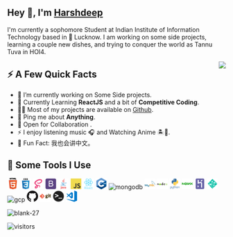 <h2>Hey 👋, I'm <a href="https://blank-27.github.io/">Harshdeep</a></h2>
<p>I'm currently a sophomore Student at Indian Institute of Information Technology based in 🌁 Lucknow. I am working on some side projects, learning a couple new dishes, and trying to conquer the world as Tannu Tuva in HOI4.</p>
<!-- <p><a href="#"><img src="https://img.shields.io/badge/-blank-27.me-4E69C8?style=flat-square&amp;labelColor=4E69C8&amp;logo=Firefox&amp;link=https://blank-27.me" alt="Website Badge"></a> <a href="https://www.linkedin.com/in/harsh-deep-061661193/"><img src="https://img.shields.io/badge/-@blank-27-0077B5?style=flat-square&amp;labelColor=0077B5&amp;logo=LinkedIn&amp;link=https://www.linkedin.com/in/harsh-deep-061661193/" alt="LinkedIn Badge"></a> <a href="https://dev.to/blank27"><img src="https://img.shields.io/badge/-@blank-27-0A0A0A?style=flat-square&amp;labelColor=0A0A0A&amp;logo=dev.to&amp;link=https://dev.to/blank27" alt="DevTo Badge"></a> <a href="https://open.spotify.com/user/rickdogg07"><img src="https://img.shields.io/badge/-@Stanley%20Lim-1ED760?style=flat-square&amp;labelColor=fff&amp;logo=Spotify&amp;link=https://open.spotify.com/user/rickdogg07" alt="Spotify Badge"></a></p> -->
<img align="right" src="https://media1.giphy.com/media/13HgwGsXF0aiGY/giphy.gif" />
<h2>⚡️ A Few Quick Facts</h2>
<ul>
<li>🔭 I’m currently working on Some Side projects</a>.</li>
<li>🧐 Currently Learning <strong>ReactJS</strong> and a bit of <strong>Competitive Coding</strong>.</li>
<li>👨‍💻 Most of my projects are available on <a href="https://github.com/blank-27">Github</a>.</li>
<li>💬 Ping me about <strong>Anything</strong>.</li>
<li>👯 Open for Collaboration .</li>
<li>⚡ I enjoy listening music 🎧 and Watching Anime 🏝️🗻.</li>
<li>🎉 Fun Fact: 我也会讲中文。</li>
</ul>
<h2>🚀 Some Tools I Use</h2>
<p align="left">
<code><a target="_blank" rel="noopener noreferrer" href="https://raw.githubusercontent.com/github/explore/80688e429a7d4ef2fca1e82350fe8e3517d3494d/topics/html/html.png"><img width="26px" src="https://raw.githubusercontent.com/github/explore/80688e429a7d4ef2fca1e82350fe8e3517d3494d/topics/html/html.png" style="max-width:100%;"></a></code>
<!-- <img src="https://raw.githubusercontent.com/devicons/devicon/master/icons/angularjs/angularjs-original.svg" alt="angular-js" width="25" height="25" /> -->
<!-- <img src="https://devicons.github.io/devicon/devicon.git/icons/vuejs/vuejs-original-wordmark.svg" alt="vue" width="25" height="25" /> -->
<img src="https://raw.githubusercontent.com/devicons/devicon/master/icons/css3/css3-original-wordmark.svg" alt="css3" width="25" height="25" />
<img src="https://github.com/PKief/vscode-material-icon-theme/blob/master/icons/sass.svg" alt="sass" width="25" height="25" />
<img src="https://raw.githubusercontent.com/devicons/devicon/master/icons/bootstrap/bootstrap-plain.svg" alt="bootstrap" width="25" height="25" />
<!-- <img src="https://raw.githubusercontent.com/devicons/devicon/master/icons/gulp/gulp-plain.svg" alt="gulp" width="25" height="25" /> -->
<img src="https://raw.githubusercontent.com/devicons/devicon/master/icons/java/java-original-wordmark.svg" alt="java" width="25" height="25" />
<img src="https://raw.githubusercontent.com/devicons/devicon/master/icons/javascript/javascript-original.svg" alt="javascript" width="25" height="25" />
<img src="https://raw.githubusercontent.com/devicons/devicon/master/icons/react/react-original-wordmark.svg" alt="react" width="25" height="25" />
<code><img width="26px" src="https://raw.githubusercontent.com/github/explore/80688e429a7d4ef2fca1e82350fe8e3517d3494d/topics/cpp/cpp.png"></code>
<!-- <img src="https://raw.githubusercontent.com/devicons/devicon/master/icons/typescript/typescript-original.svg" alt="typescript" width="25" height="25" /> -->
<!-- <img src="https://devicons.github.io/devicon/devicon.git/icons/dot-net/dot-net-original-wordmark.svg" alt=".NET" width="25" height="25" /> -->
<img src="https://devicons.github.io/devicon/devicon.git/icons/mongodb/mongodb-original-wordmark.svg" alt="mongodb" width="25" height="25" />
<img src="https://raw.githubusercontent.com/devicons/devicon/master/icons/mysql/mysql-original-wordmark.svg" alt="mysql" width="25" height="25" />
<!-- <img src="https://raw.githubusercontent.com/devicons/devicon/master/icons/redis/redis-original-wordmark.svg" alt="redis" width="25" height="25" /> -->
<img src="https://raw.githubusercontent.com/devicons/devicon/master/icons/nodejs/nodejs-original-wordmark.svg" alt="nodejs" width="25" height="25" />
<img src="https://raw.githubusercontent.com/devicons/devicon/master/icons/python/python-original-wordmark.svg" alt="python" width="25" height="25" />
<img src="https://raw.githubusercontent.com/devicons/devicon/master/icons/nginx/nginx-original.svg" alt="nginx" width="25" height="25" />
<!-- <img src="https://raw.githubusercontent.com/devicons/devicon/master/icons/cucumber/cucumber-plain.svg" alt="cucumber" width="25" height="25" /> -->
<img src="https://raw.githubusercontent.com/devicons/devicon/master/icons/heroku/heroku-plain.svg" alt="heroku" width="25" height="25" />
<img src="https://github.com/PKief/vscode-material-icon-theme/blob/master/icons/netlify.svg" alt="netlify" width="25" height="25" />
<img src="https://www.vectorlogo.zone/logos/google_cloud/google_cloud-icon.svg" alt="gcp" width="25" height="25" />
<code><img width="26px" src="https://raw.githubusercontent.com/github/explore/78df643247d429f6cc873026c0622819ad797942/topics/github/github.png"></code>
<code><img width="26px" src="https://raw.githubusercontent.com/github/explore/80688e429a7d4ef2fca1e82350fe8e3517d3494d/topics/git/git.png"></code>
<code><img width="26px" src="https://raw.githubusercontent.com/github/explore/80688e429a7d4ef2fca1e82350fe8e3517d3494d/topics/terminal/terminal.png"></code>
<code><img width="26px" src="https://raw.githubusercontent.com/github/explore/80688e429a7d4ef2fca1e82350fe8e3517d3494d/topics/visual-studio-code/visual-studio-code.png"></code>
</p>
<img src="https://github-readme-stats.vercel.app/api?username=blank-27&show_icons=true&count_private=true&theme=tokyonight" alt="blank-27" />
<p><img src="https://visitor-badge.glitch.me/badge?page_id=blank-27.blank-27" alt="visitors"></p>
